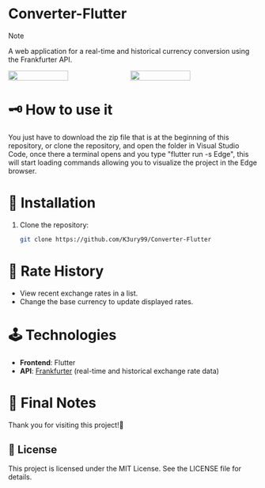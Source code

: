 # Converter-Flutter
> [!NOTE]  
> A web application for a real-time and historical currency conversion using the Frankfurter API.  

<div style="display: flex;">
  <img src="https://github.com/user-attachments/assets/7108adbf-4653-4da4-ab27-735f1d614e80" width="49%"></img>   
  <img src="https://github.com/user-attachments/assets/5528052e-af12-4ffa-ab3b-238a56c65764" width="49%"></img> 
</div>

# 🗝 How to use it  
You just have to download the zip file that is at the beginning of this repository, or clone the repository, and open the folder in Visual Studio Code, once there a terminal opens and you type "flutter run -s Edge", this will start loading commands allowing you to visualize the project in the Edge browser.

# 🎈 Installation  
1. Clone the repository:  
   ```bash  
   git clone https://github.com/K3ury99/Converter-Flutter

# 📅 Rate History
   - View recent exchange rates in a list.  
   - Change the base currency to update displayed rates.  

# 🕹 Technologies  
- **Frontend**: Flutter 
- **API**: [Frankfurter](https://api.frankfurter.app) (real-time and historical exchange rate data)  

# 🌠 Final Notes
Thank you for visiting this project!🌌

## 📔 License
This project is licensed under the MIT License. See the LICENSE file for details.

